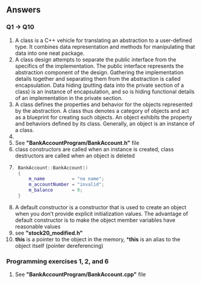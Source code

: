 ## Answers

### Q1 -> Q10
1. A class is a C++ vehicle for translating an abstraction to a user-defined type. It combines data representation and methods for manipulating that data into one neat package. 
2. A class design attempts to separate the public interface from the specifics of the implementation. The public interface represents the abstraction component of the design. Gathering the implementation details together and separating them from the abstraction is called encapsulation. Data hiding (putting data into the private section of a class) is an instance of encapsulation, and so is hiding functional details of an implementation in the private section.
3. A class defines the properties and behavior for the objects represented by the abstraction. A class thus denotes a category of objects and act as a blueprint for creating such objects. An object exhibits the property and behaviors defined by its class. Generally, an object is an instance of a class.
4. 
5. See **"BankAccountProgram/BankAccount.h"** file
6. class constructors are called when an instance is created, class destructors are called when an object is deleted
7. ```c++
	BankAccount::BankAccount()
	{
		m_name     		= "no name";
		m_accountNumber = "invalid";
		m_balance		= 0;
	}

8. A default constructor is a constructor that is used to create an object when you don’t provide explicit initialization values. The advantage of default constructor is to make the object member variables have reasonable values
9. see **"stock20_modified.h"**
10. **this** is a pointer to the object in the memory, ***this** is an alias to the object itself (pointer dereferencing)

### Programming exercises 1, 2, and 6
1. See **"BankAccountProgram/BankAccount.cpp"** file
